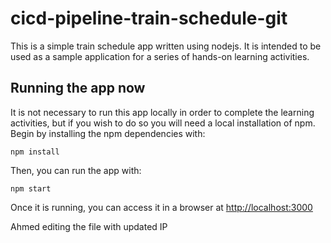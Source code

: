 # cicd-pipeline-train-schedule-git

This is a simple train schedule app written using nodejs. It is intended to be used as a sample application for a series of hands-on learning activities.

## Running the app now

It is not necessary to run this app locally in order to complete the learning activities, but if you wish to do so you will need a local installation of npm. Begin by installing the npm dependencies with:

    npm install

Then, you can run the app with:

    npm start

Once it is running, you can access it in a browser at [http://localhost:3000](http://localhost:3000)

Ahmed editing the file with updated IP
